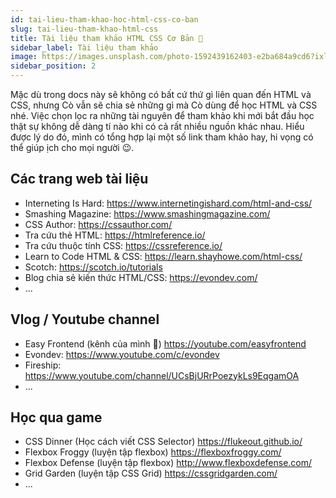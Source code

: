 ```yaml
---
id: tai-lieu-tham-khao-hoc-html-css-co-ban
slug: tai-lieu-tham-khao-html-css
title: Tài liệu tham khảo HTML CSS Cơ Bản 🎉
sidebar_label: Tài liệu tham khảo
image: https://images.unsplash.com/photo-1592439162403-e2ba684a9cd6?ixlib=rb-1.2.1&ixid=eyJhcHBfaWQiOjEyMDd9&auto=format&fit=crop&w=1350&q=80
sidebar_position: 2
---
```


Mặc dù trong docs này sẽ không có bất cứ thứ gì liên quan đến HTML và CSS, nhưng Cò vẫn sẽ chia sẻ những gì mà Cò dùng để học HTML và CSS nhé. Việc chọn lọc ra những tài nguyên để tham khảo khi mới bắt đầu học thật sự không dễ dàng tí nào khi có cả rất nhiều nguồn khác nhau. Hiểu được lý do đó, mình có tổng hợp lại một số link tham khảo hay, hi vọng có thể giúp ịch cho mọi người 😉.

<!--truncate-->

## Các trang web tài liệu

- Interneting Is Hard: https://www.internetingishard.com/html-and-css/
- Smashing Magazine: https://www.smashingmagazine.com/
- CSS Author: https://cssauthor.com/
- Tra cứu thẻ HTML: https://htmlreference.io/
- Tra cứu thuộc tính CSS: https://cssreference.io/
- Learn to Code HTML & CSS: https://learn.shayhowe.com/html-css/
- Scotch: https://scotch.io/tutorials
- Blog chia sẻ kiến thức HTML/CSS: https://evondev.com/
- ...

## Vlog / Youtube channel

- Easy Frontend (kênh của mình 🤣) https://youtube.com/easyfrontend
- Evondev: https://www.youtube.com/c/evondev
- Fireship: https://www.youtube.com/channel/UCsBjURrPoezykLs9EqgamOA
- ...

## Học qua game

- CSS Dinner (Học cách viết CSS Selector) https://flukeout.github.io/
- Flexbox Froggy (luyện tập flexbox) https://flexboxfroggy.com/
- Flexbox Defense (luyện tập flexbox) http://www.flexboxdefense.com/
- Grid Garden (luyện tập CSS Grid) https://cssgridgarden.com/
- ...

<br/>
